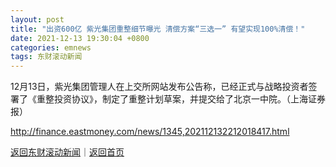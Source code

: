 ```yaml
---
layout: post
title: "出资600亿 紫光集团重整细节曝光 清偿方案“三选一” 有望实现100%清偿！"
date: 2021-12-13 19:30:04 +0800
categories: emnews
tags: 东财滚动新闻
---
```


12月13日，紫光集团管理人在上交所网站发布公告称，已经正式与战略投资者签署了《重整投资协议》，制定了重整计划草案，并提交给了北京一中院。（上海证券报）

<http://finance.eastmoney.com/news/1345,202112132212018417.html>

[返回东财滚动新闻](//finews.withounder.com/emnews/)｜[返回首页](//finews.withounder.com/)